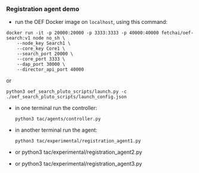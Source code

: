 ### Registration agent demo

- run the OEF Docker image on `localhost`, using this command:

```
docker run -it -p 20000:20000 -p 3333:3333 -p 40000:40000 fetchai/oef-search:v1 node no_sh \
    --node_key Search1 \
    --core_key Core1 \
    --search_port 20000 \
    --core_port 3333 \
    --dap_port 30000 \
    --director_api_port 40000
```
or
```
python3 oef_search_pluto_scripts/launch.py -c ./oef_search_pluto_scripts/launch_config.json
``` 

- in one terminal run the controller:

      python3 tac/agents/controller.py
      
- in another terminal run the agent:

      python3 tac/experimental/registration_agent1.py

- or
      python3 tac/experimental/registration_agent2.py
     
- or
      python3 tac/experimental/registration_agent3.py
